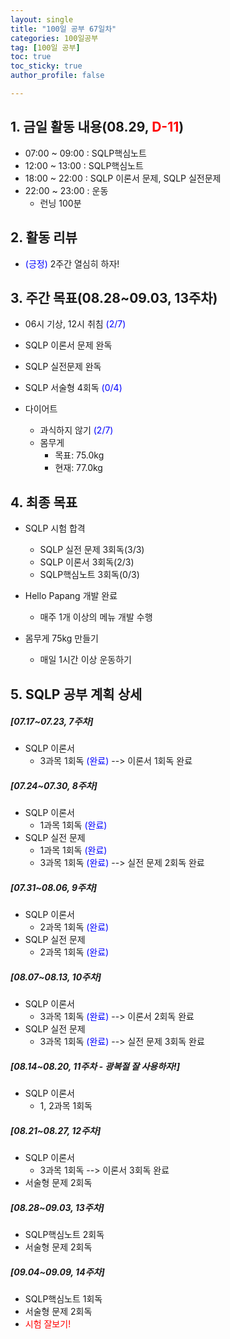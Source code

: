 ```yaml
---
layout: single
title: "100일 공부 67일차"
categories: 100일공부
tag: [100일 공부]
toc: true
toc_sticky: true
author_profile: false

---
```


## 1. 금일 활동 내용(08.29, <span style = "color:red">D-11</span>)

* 07:00 ~ 09:00 : SQLP핵심노트
* 12:00 ~ 13:00 : SQLP핵심노트
* 18:00 ~ 22:00 : SQLP 이론서 문제, SQLP 실전문제
* 22:00 ~ 23:00 : 운동
  * 런닝 100분



## 2. 활동 리뷰

* <span style = "color:blue">(긍정)</span> 2주간 열심히 하자! 



##  3. 주간 목표(08.28~09.03, 13주차)

* 06시 기상, 12시 취침 <span style = "color:blue">(2/7)</span>
* SQLP 이론서 문제 완독
  
* SQLP 실전문제 완독
  
* SQLP 서술형 4회독 <span style = "color:blue">(0/4)</span>
  
* 다이어트
  * 과식하지 않기 <span style = "color:blue">(2/7)</span>
  * 몸무게
    * 목표: 75.0kg
    * 현재: 77.0kg



## 4. 최종 목표

* SQLP 시험 합격
  * SQLP 실전 문제 3회독(3/3)
  * SQLP 이론서 3회독(2/3)
  * SQLP핵심노트 3회독(0/3)
* Hello Papang 개발 완료
  * 매주 1개 이상의 메뉴 개발 수행

* 몸무게 75kg 만들기
  * 매일 1시간 이상 운동하기



## 5. SQLP 공부 계획 상세

##### [07.17~07.23, 7주차]

* SQLP 이론서 
  * 3과목 1회독 <span style = "color:blue">(완료)</span> --> 이론서 1회독 완료

##### [07.24~07.30, 8주차]

* SQLP 이론서
  * 1과목 1회독 <span style = "color:blue">(완료)</span>
* SQLP 실전 문제
  * 1과목 1회독 <span style = "color:blue">(완료)</span>
  * 3과목 1회독 <span style = "color:blue">(완료)</span>  --> 실전 문제 2회독 완료

##### [07.31~08.06, 9주차]

* SQLP 이론서 
  * 2과목 1회독 <span style = "color:blue">(완료)</span>
* SQLP 실전 문제
  * 2과목 1회독 <span style = "color:blue">(완료)</span>

##### [08.07~08.13, 10주차]

* SQLP 이론서 
  * 3과목 1회독 <span style = "color:blue">(완료)</span> --> 이론서 2회독 완료
* SQLP 실전 문제
  * 3과목 1회독 <span style = "color:blue">(완료)</span> --> 실전 문제 3회독 완료

##### [08.14~08.20, 11주차 - 광복절 잘 사용하자!]

* SQLP 이론서 
  * 1, 2과목 1회독

##### [08.21~08.27, 12주차]

* SQLP 이론서 
  * 3과목 1회독 --> 이론서 3회독 완료
* 서술형 문제 2회독

##### [08.28~09.03, 13주차]

* SQLP핵심노트 2회독
* 서술형 문제 2회독

##### [09.04~09.09, 14주차]

* SQLP핵심노트 1회독
* 서술형 문제 2회독
* <span style = "color:red">시험 잘보기!</span>
